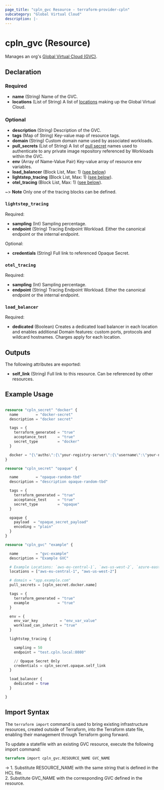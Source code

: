 ```yaml
---
page_title: "cpln_gvc Resource - terraform-provider-cpln"
subcategory: "Global Virtual Cloud"
description: |-
---
```


# cpln_gvc (Resource)

Manages an org's [Global Virtual Cloud (GVC)](https://docs.controlplane.com/reference/gvc).

## Declaration

### Required

- **name** (String) Name of the GVC.
- **locations** (List of String) A list of [locations](https://docs.controlplane.com/reference/location#current) making up the Global Virtual Cloud.

### Optional

- **description** (String) Description of the GVC.
- **tags** (Map of String) Key-value map of resource tags.
- **domain** (String) Custom domain name used by associated workloads.
- **pull_secrets** (List of String) A list of [pull secret](https://docs.controlplane.com/reference/gvc#pull-secrets) names used to authenticate to any private image repository referenced by Workloads within the GVC.
- **env** (Array of Name-Value Pair) Key-value array of resource env variables.
- **load_balancer** (Block List, Max: 1) ([see below](#nestedblock--load_balancer))
- **lightstep_tracing** (Block List, Max: 1) ([see below](#nestedblock--lightstep_tracing)).
- **otel_tracing** (Block List, Max: 1) ([see below](#nestedblock--otel_tracing)).

~> **Note** Only one of the tracing blocks can be defined.

<a id="nestedblock--lightstep_tracing"></a>

### `lightstep_tracing`

Required:

- **sampling** (Int) Sampling percentage.
- **endpoint** (String) Tracing Endpoint Workload. Either the canonical endpoint or the internal endpoint.

Optional:

- **credentials** (String) Full link to referenced Opaque Secret.

<a id="nestedblock--otel_tracing"></a>

### `otel_tracing`

Required:

- **sampling** (Int) Sampling percentage.
- **endpoint** (String) Tracing Endpoint Workload. Either the canonical endpoint or the internal endpoint.

<a id="nestedblock--load_balancer"></a>

### `load_balancer`

Required:

- **dedicated** (Boolean) Creates a dedicated load balancer in each location and enables additional Domain features: custom ports, protocols and wildcard hostnames. Charges apply for each location.

## Outputs

The following attributes are exported:

- **self_link** (String) Full link to this resource. Can be referenced by other resources.

## Example Usage

```terraform

resource "cpln_secret" "docker" {
  name        = "docker-secret"
  description = "docker secret"

  tags = {
    terraform_generated = "true"
    acceptance_test     = "true"
    secret_type         = "docker"
  }

  docker = "{\"auths\":{\"your-registry-server\":{\"username\":\"your-name\",\"password\":\"your-pword\",\"email\":\"your-email\",\"auth\":\"<Secret>\"}}}"
}

resource "cpln_secret" "opaque" {

  name        = "opaque-random-tbd"
  description = "description opaque-random-tbd"

  tags = {
    terraform_generated = "true"
    acceptance_test     = "true"
    secret_type         = "opaque"
  }

  opaque {
    payload  = "opaque_secret_payload"
    encoding = "plain"
  }
}

resource "cpln_gvc" "example" {

  name        = "gvc-example"
  description = "Example GVC"

  # Example Locations: `aws-eu-central-1`, `aws-us-west-2`, `azure-east2`, `gcp-us-east1`
  locations = ["aws-eu-central-1", "aws-us-west-2"]

  # domain = "app.example.com"
  pull_secrets = [cpln_secret.docker.name]

  tags = {
    terraform_generated = "true"
    example             = "true"
  }

  env = {
    env_var_key          = "env_var_value"
    workload_can_inherit = "true"
  }

  lightstep_tracing {

    sampling = 50
    endpoint = "test.cpln.local:8080"

    // Opaque Secret Only
    credentials = cpln_secret.opaque.self_link
  }

  load_balancer {
    dedicated = true
  }

}

```

## Import Syntax

The `terraform import` command is used to bring existing infrastructure resources, created outside of Terraform, into the Terraform state file, enabling their management through Terraform going forward.

To update a statefile with an existing GVC resource, execute the following import command:

```terraform
terraform import cpln_gvc.RESOURCE_NAME GVC_NAME
```

-> 1. Substitute RESOURCE_NAME with the same string that is defined in the HCL file.<br/>2. Substitute GVC_NAME with the corresponding GVC defined in the resource.
